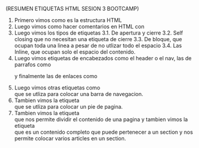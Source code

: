 (RESUMEN ETIQUETAS HTML SESION 3 BOOTCAMP)
1. Primero vimos como es la estructura HTML
2. Luego vimos como hacer comentarios en HTML con <!---->
3. Luego vimos los tipos de etiquetas
    3.1. De apertura y cierre
    3.2. Self closing que no necesitan una etiqueta de cierre
    3.3. De bloque, que ocupan toda una linea a pesar de no utlizar todo el espacio
    3.4. Las Inline, que ocupan solo el espacio del contenido.
4. Luego vimos etiquetas de encabezados como el header o el nav, las de parrafos como <p> y finalmente las de enlaces como <a>
5. Luego vimos otras etiquetas como <nav> que se utliza para colocar una barra de navegacion.
6. Tambien vimos la etiqueta <footer> que se utliza para colocar un pie de pagina.
7. Tambien vimos la etiqueta <section> que nos permite dividir el contenido de una pagina y tambien vimos la etiqueta <article> que es un contenido completo que puede pertenecer a un section y nos permite colocar varios articles en un section.